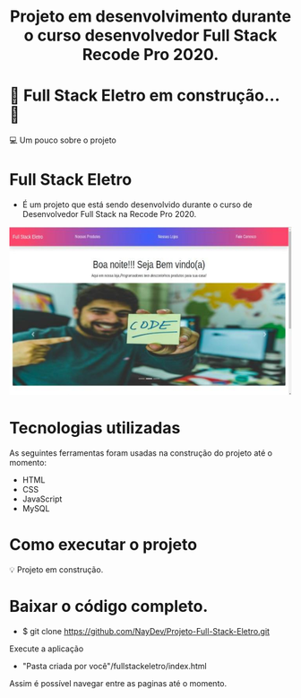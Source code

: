 <h1 align="center">
  Projeto em desenvolvimento durante o curso desenvolvedor Full Stack Recode Pro 2020.
<h1 align="center">


# 🚧 Full Stack Eletro em construção... 🚧

💻 Um pouco sobre o projeto

# Full Stack Eletro
 * É um projeto que está sendo desenvolvido durante o curso de Desenvolvedor Full Stack na Recode Pro 2020.
 
<p align="center">
  <img src="img/projeto.jpeg" width="550" height="300">
<p align="center">


# Tecnologias utilizadas

As seguintes ferramentas foram usadas na construção do projeto até o momento:

* HTML
* CSS
* JavaScript
* MySQL

# Como executar o projeto

💡 Projeto em construção.

# Baixar o código completo.
 * $ git clone https://github.com/NayDev/Projeto-Full-Stack-Eletro.git
 
Execute a aplicação
* "Pasta criada por você"/fullstackeletro/index.html

Assim é possível navegar entre as paginas até o momento.
